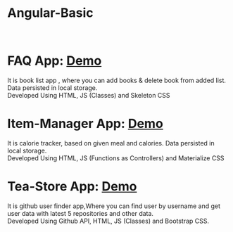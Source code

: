 # Angular-Basic
<br>

# FAQ App:  <a href="http://optimistic-lewin-b8e763.netlify.com" target="_blank">Demo</a>
It is book list app , where you can add books & delete book from added list. Data persisted in local storage.<br>
Developed Using HTML, JS (Classes) and Skeleton CSS
<br>

# Item-Manager App:  <a href="http://awesome-bassi-aa8452.netlify.com" target="_blank">Demo</a>
It is calorie tracker, based on given meal and calories. Data persisted in local storage.<br>
Developed Using HTML, JS (Functions as Controllers) and Materialize CSS
<br>

# Tea-Store App:  <a href="http://happy-gates-e303bb.netlify.com" target="_blank">Demo</a>
It is github user finder app,Where you can find user by username and get user data with latest 5 repositories and other data.<br>
Developed Using Github API, HTML, JS (Classes) and Bootstrap CSS.


